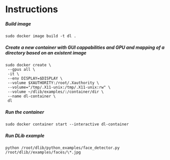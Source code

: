 # Instructions

##### Build image

    sudo docker image build -t dl .

##### Create a new container with GUI cappabilities and GPU and mapping of a directory based on an existent image

```
sudo docker create \
 --gpus all \
 -it \
 --env DISPLAY=$DISPLAY \
 --volume $XAUTHORITY:/root/.Xauthority \
 --volume="/tmp/.X11-unix:/tmp/.X11-unix:rw" \
 --volume ~/dlib/examples/:/container/dir \
 --name dl-container \
 dl
```

##### Run the container

    sudo docker container start --interactive dl-container

##### Run DLib example

    python /root/dlib/python_examples/face_detector.py /root/dlib//examples/faces/\*.jpg
